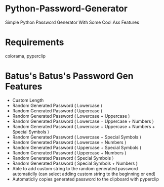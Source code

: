 # Python-Password-Generator
Simple Python Password Generator With Some Cool Ass Features

# Requirements
colorama, 
pyperclip

# Batus's Batus's Password Gen Features
- Custom Length
- Random Generated Password ( Lowercase )
- Random Generated Password ( Uppercase )
- Random Generated Password ( Lowercase + Uppercase )
- Random Generated Password ( Lowercase + Uppercase + Numbers )
- Random Generated Password ( Lowercase + Uppercase + Numbers + Special Symbols )
- Random Generated Password ( Lowercase + Special Symbols )
- Random Generated Password ( Lowercase + Numbers )
- Random Generated Password ( Uppercase + Special Symbols )
- Random Generated Password ( Uppercase + Numbers )
- Random Generated Password ( Special Symbols )
- Random Generated Password ( Special Symbols + Numbers )
- Able to add custom string to the random generated password automaticlly (can select adding custom string to the beginning or end)
- Automaticlly copies generated password to the clipboard with pyperclip

